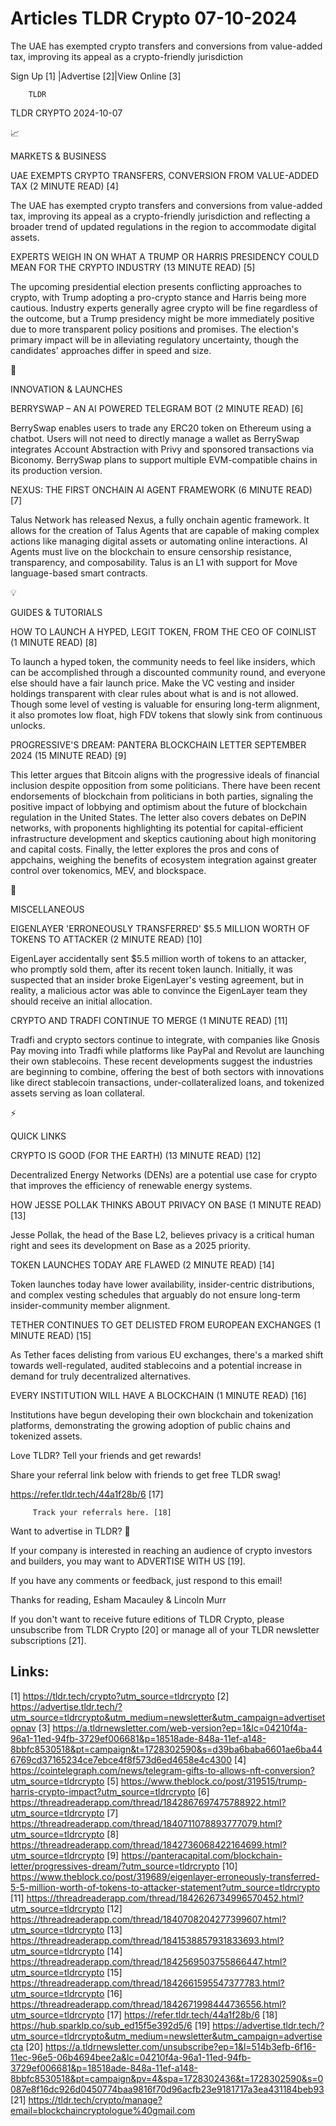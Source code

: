 # Articles TLDR Crypto 07-10-2024

The UAE has exempted crypto transfers and conversions from value-added
tax, improving its appeal as a crypto-friendly jurisdiction  

 Sign Up [1] |Advertise [2]|View Online [3] 

		TLDR 

TLDR CRYPTO 2024-10-07

📈 

MARKETS & BUSINESS

 UAE EXEMPTS CRYPTO TRANSFERS, CONVERSION FROM VALUE-ADDED TAX (2
MINUTE READ) [4] 

 The UAE has exempted crypto transfers and conversions from
value-added tax, improving its appeal as a crypto-friendly
jurisdiction and reflecting a broader trend of updated regulations in
the region to accommodate digital assets. 

 EXPERTS WEIGH IN ON WHAT A TRUMP OR HARRIS PRESIDENCY COULD MEAN FOR
THE CRYPTO INDUSTRY (13 MINUTE READ) [5] 

 The upcoming presidential election presents conflicting approaches to
crypto, with Trump adopting a pro-crypto stance and Harris being more
cautious. Industry experts generally agree crypto will be fine
regardless of the outcome, but a Trump presidency might be more
immediately positive due to more transparent policy positions and
promises. The election's primary impact will be in alleviating
regulatory uncertainty, though the candidates' approaches differ in
speed and size. 

🚀 

INNOVATION & LAUNCHES

 BERRYSWAP – AN AI POWERED TELEGRAM BOT (2 MINUTE READ) [6] 

 BerrySwap enables users to trade any ERC20 token on Ethereum using a
chatbot. Users will not need to directly manage a wallet as BerrySwap
integrates Account Abstraction with Privy and sponsored transactions
via Biconomy. BerrySwap plans to support multiple EVM-compatible
chains in its production version. 

 NEXUS: THE FIRST ONCHAIN AI AGENT FRAMEWORK (6 MINUTE READ) [7] 

 Talus Network has released Nexus, a fully onchain agentic framework.
It allows for the creation of Talus Agents that are capable of making
complex actions like managing digital assets or automating online
interactions. AI Agents must live on the blockchain to ensure
censorship resistance, transparency, and composability. Talus is an L1
with support for Move language-based smart contracts. 

💡 

GUIDES & TUTORIALS

 HOW TO LAUNCH A HYPED, LEGIT TOKEN, FROM THE CEO OF COINLIST (1
MINUTE READ) [8] 

 To launch a hyped token, the community needs to feel like insiders,
which can be accomplished through a discounted community round, and
everyone else should have a fair launch price. Make the VC vesting and
insider holdings transparent with clear rules about what is and is not
allowed. Though some level of vesting is valuable for ensuring
long-term alignment, it also promotes low float, high FDV tokens that
slowly sink from continuous unlocks. 

 PROGRESSIVE'S DREAM: PANTERA BLOCKCHAIN LETTER SEPTEMBER 2024 (15
MINUTE READ) [9] 

 This letter argues that Bitcoin aligns with the progressive ideals of
financial inclusion despite opposition from some politicians. There
have been recent endorsements of blockchain from politicians in both
parties, signaling the positive impact of lobbying and optimism about
the future of blockchain regulation in the United States. The letter
also covers debates on DePIN networks, with proponents highlighting
its potential for capital-efficient infrastructure development and
skeptics cautioning about high monitoring and capital costs. Finally,
the letter explores the pros and cons of appchains, weighing the
benefits of ecosystem integration against greater control over
tokenomics, MEV, and blockspace. 

🦄 

MISCELLANEOUS

 EIGENLAYER 'ERRONEOUSLY TRANSFERRED' $5.5 MILLION WORTH OF TOKENS TO
ATTACKER (2 MINUTE READ) [10] 

 EigenLayer accidentally sent $5.5 million worth of tokens to an
attacker, who promptly sold them, after its recent token launch.
Initially, it was suspected that an insider broke EigenLayer's vesting
agreement, but in reality, a malicious actor was able to convince the
EigenLayer team they should receive an initial allocation. 

 CRYPTO AND TRADFI CONTINUE TO MERGE (1 MINUTE READ) [11] 

 Tradfi and crypto sectors continue to integrate, with companies like
Gnosis Pay moving into Tradfi while platforms like PayPal and Revolut
are launching their own stablecoins. These recent developments suggest
the industries are beginning to combine, offering the best of both
sectors with innovations like direct stablecoin transactions,
under-collateralized loans, and tokenized assets serving as loan
collateral. 

⚡ 

QUICK LINKS

 CRYPTO IS GOOD (FOR THE EARTH) (13 MINUTE READ) [12] 

 Decentralized Energy Networks (DENs) are a potential use case for
crypto that improves the efficiency of renewable energy systems. 

 HOW JESSE POLLAK THINKS ABOUT PRIVACY ON BASE (1 MINUTE READ) [13] 

 Jesse Pollak, the head of the Base L2, believes privacy is a critical
human right and sees its development on Base as a 2025 priority. 

 TOKEN LAUNCHES TODAY ARE FLAWED (2 MINUTE READ) [14] 

 Token launches today have lower availability, insider-centric
distributions, and complex vesting schedules that arguably do not
ensure long-term insider-community member alignment. 

 TETHER CONTINUES TO GET DELISTED FROM EUROPEAN EXCHANGES (1 MINUTE
READ) [15] 

 As Tether faces delisting from various EU exchanges, there's a marked
shift towards well-regulated, audited stablecoins and a potential
increase in demand for truly decentralized alternatives. 

 EVERY INSTITUTION WILL HAVE A BLOCKCHAIN (1 MINUTE READ) [16] 

 Institutions have begun developing their own blockchain and
tokenization platforms, demonstrating the growing adoption of public
chains and tokenized assets. 

Love TLDR? Tell your friends and get rewards!

 Share your referral link below with friends to get free TLDR swag! 

 https://refer.tldr.tech/44a1f28b/6 [17] 

		 Track your referrals here. [18] 

Want to advertise in TLDR? 📰

 If your company is interested in reaching an audience of crypto
investors and builders, you may want to ADVERTISE WITH US [19]. 

 If you have any comments or feedback, just respond to this email! 

Thanks for reading, 
Esham Macauley & Lincoln Murr 

If you don't want to receive future editions of TLDR Crypto, please
unsubscribe from TLDR Crypto [20] or manage all of your TLDR
newsletter subscriptions [21]. 

 

Links:
------
[1] https://tldr.tech/crypto?utm_source=tldrcrypto
[2] https://advertise.tldr.tech/?utm_source=tldrcrypto&utm_medium=newsletter&utm_campaign=advertisetopnav
[3] https://a.tldrnewsletter.com/web-version?ep=1&lc=04210f4a-96a1-11ed-94fb-3729ef006681&p=18518ade-848a-11ef-a148-8bbfc8530518&pt=campaign&t=1728302590&s=d39ba6baba6601ae6ba446769cd37165234ce7ebce4f8f573d6ed4658e4c4300
[4] https://cointelegraph.com/news/telegram-gifts-to-allows-nft-conversion?utm_source=tldrcrypto
[5] https://www.theblock.co/post/319515/trump-harris-crypto-impact?utm_source=tldrcrypto
[6] https://threadreaderapp.com/thread/1842867697475788922.html?utm_source=tldrcrypto
[7] https://threadreaderapp.com/thread/1840711078893777079.html?utm_source=tldrcrypto
[8] https://threadreaderapp.com/thread/1842736068422164699.html?utm_source=tldrcrypto
[9] https://panteracapital.com/blockchain-letter/progressives-dream/?utm_source=tldrcrypto
[10] https://www.theblock.co/post/319689/eigenlayer-erroneously-transferred-5-5-million-worth-of-tokens-to-attacker-statement?utm_source=tldrcrypto
[11] https://threadreaderapp.com/thread/1842626734996570452.html?utm_source=tldrcrypto
[12] https://threadreaderapp.com/thread/1840708204277399607.html?utm_source=tldrcrypto
[13] https://threadreaderapp.com/thread/1841538857931833693.html?utm_source=tldrcrypto
[14] https://threadreaderapp.com/thread/1842569503755866447.html?utm_source=tldrcrypto
[15] https://threadreaderapp.com/thread/1842661595547377783.html?utm_source=tldrcrypto
[16] https://threadreaderapp.com/thread/1842671998444736556.html?utm_source=tldrcrypto
[17] https://refer.tldr.tech/44a1f28b/6
[18] https://hub.sparklp.co/sub_ed15f5e392d5/6
[19] https://advertise.tldr.tech/?utm_source=tldrcrypto&utm_medium=newsletter&utm_campaign=advertisecta
[20] https://a.tldrnewsletter.com/unsubscribe?ep=1&l=514b3efb-6f16-11ec-96e5-06b4694bee2a&lc=04210f4a-96a1-11ed-94fb-3729ef006681&p=18518ade-848a-11ef-a148-8bbfc8530518&pt=campaign&pv=4&spa=1728302436&t=1728302590&s=0087e8f16dc926d0450774baa9816f70d96acfb23e9181717a3ea431184beb93
[21] https://tldr.tech/crypto/manage?email=blockchaincryptologue%40gmail.com
